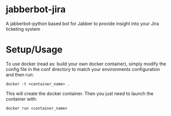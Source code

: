 jabberbot-jira
==============

A jabberbot-python based bot for Jabber to provide insight into your Jira ticketing system

Setup/Usage
===========

To use docker (read as: build your own docker container), simply modify the
config file in the conf directory to match your environments configuration and
then run:
```
docker -t <container_name> .
```
This will create the docker container.  Then you just need to launch the
container with:
```
docker run <container_name>
```
